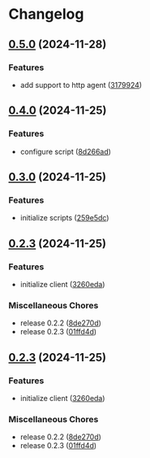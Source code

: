 # Changelog

## [0.5.0](https://github.com/JonDotsoy/ondina/compare/client-v0.4.0...client-v0.5.0) (2024-11-28)


### Features

* add support to http agent ([3179924](https://github.com/JonDotsoy/ondina/commit/31799243c03aab6bff0e660c7120c85ce0a94924))

## [0.4.0](https://github.com/JonDotsoy/ondina/compare/client-v0.3.0...client-v0.4.0) (2024-11-25)


### Features

* configure script ([8d266ad](https://github.com/JonDotsoy/ondina/commit/8d266ad31129744eca45cad738bc7e58ecc1d11d))

## [0.3.0](https://github.com/JonDotsoy/ondina/compare/client-v0.2.3...client-v0.3.0) (2024-11-25)


### Features

* initialize scripts ([259e5dc](https://github.com/JonDotsoy/ondina/commit/259e5dca5e8c110f3add69d1e58648197ae9b43c))

## [0.2.3](https://github.com/JonDotsoy/ondina/compare/client-v0.2.3...client-v0.2.3) (2024-11-25)


### Features

* initialize client ([3260eda](https://github.com/JonDotsoy/ondina/commit/3260edada5bafa7af38647fa321bc8d72040ecce))


### Miscellaneous Chores

* release 0.2.2 ([8de270d](https://github.com/JonDotsoy/ondina/commit/8de270dc6a808a662fab97612269b9de545c9581))
* release 0.2.3 ([01ffd4d](https://github.com/JonDotsoy/ondina/commit/01ffd4d95fbf868a5bc9554c82039a51e04ef214))

## [0.2.3](https://github.com/JonDotsoy/ondina/compare/client-v0.0.1...client-v0.2.3) (2024-11-25)


### Features

* initialize client ([3260eda](https://github.com/JonDotsoy/ondina/commit/3260edada5bafa7af38647fa321bc8d72040ecce))


### Miscellaneous Chores

* release 0.2.2 ([8de270d](https://github.com/JonDotsoy/ondina/commit/8de270dc6a808a662fab97612269b9de545c9581))
* release 0.2.3 ([01ffd4d](https://github.com/JonDotsoy/ondina/commit/01ffd4d95fbf868a5bc9554c82039a51e04ef214))
